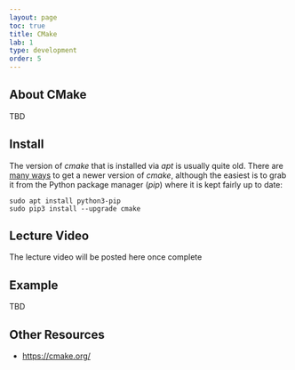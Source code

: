 ```yaml
---
layout: page
toc: true
title: CMake
lab: 1
type: development
order: 5
---
```


## About CMake

TBD

## Install

The version of *cmake* that is installed via *apt* is usually quite old.  There are [many ways](https://askubuntu.com/questions/355565/how-do-i-install-the-latest-version-of-cmake-from-the-command-line) to get a newer version of *cmake*, although the easiest is to grab it from the Python package manager (*pip*) where it is kept fairly up to date:

```
sudo apt install python3-pip
sudo pip3 install --upgrade cmake
```

## Lecture Video

The lecture video will be posted here once complete

## Example

TBD

## Other Resources

* <https://cmake.org/>